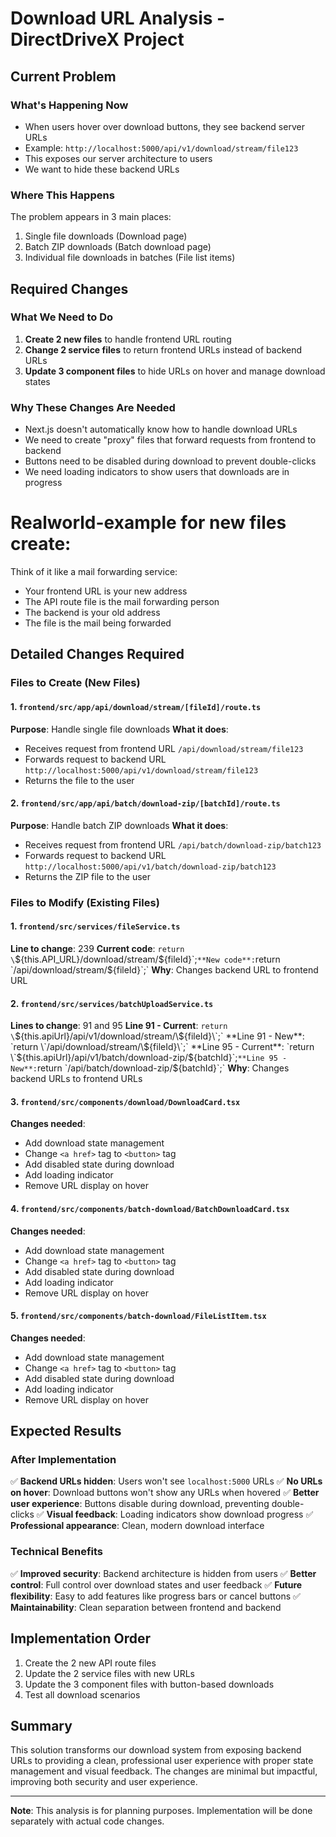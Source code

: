 # Download URL Analysis - DirectDriveX Project

## Current Problem

### What's Happening Now
- When users hover over download buttons, they see backend server URLs
- Example: `http://localhost:5000/api/v1/download/stream/file123`
- This exposes our server architecture to users
- We want to hide these backend URLs

### Where This Happens
The problem appears in 3 main places:
1. Single file downloads (Download page)
2. Batch ZIP downloads (Batch download page) 
3. Individual file downloads in batches (File list items)

## Required Changes

### What We Need to Do
1. **Create 2 new files** to handle frontend URL routing
2. **Change 2 service files** to return frontend URLs instead of backend URLs
3. **Update 3 component files** to hide URLs on hover and manage download states

### Why These Changes Are Needed
- Next.js doesn't automatically know how to handle download URLs
- We need to create "proxy" files that forward requests from frontend to backend
- Buttons need to be disabled during download to prevent double-clicks
- We need loading indicators to show users that downloads are in progress

# Realworld-example for new files create:
  Think of it like a mail forwarding service:
  - Your frontend URL is your new address
  - The API route file is the mail forwarding person
  - The backend is your old address
  - The file is the mail being forwarded

## Detailed Changes Required

### Files to Create (New Files)

#### 1. `frontend/src/app/api/download/stream/[fileId]/route.ts`
**Purpose**: Handle single file downloads
**What it does**: 
- Receives request from frontend URL `/api/download/stream/file123`
- Forwards request to backend URL `http://localhost:5000/api/v1/download/stream/file123`
- Returns the file to the user

#### 2. `frontend/src/app/api/batch/download-zip/[batchId]/route.ts`
**Purpose**: Handle batch ZIP downloads
**What it does**:
- Receives request from frontend URL `/api/batch/download-zip/batch123`
- Forwards request to backend URL `http://localhost:5000/api/v1/batch/download-zip/batch123`
- Returns the ZIP file to the user

### Files to Modify (Existing Files)

#### 1. `frontend/src/services/fileService.ts`
**Line to change**: 239
**Current code**: `return \`${this.API_URL}/download/stream/\${fileId}\`;`
**New code**: `return \`/api/download/stream/\${fileId}\`;`
**Why**: Changes backend URL to frontend URL

#### 2. `frontend/src/services/batchUploadService.ts`
**Lines to change**: 91 and 95
**Line 91 - Current**: `return \`${this.apiUrl}/api/v1/download/stream/\${fileId}\`;`
**Line 91 - New**: `return \`/api/download/stream/\${fileId}\`;`
**Line 95 - Current**: `return \`${this.apiUrl}/api/v1/batch/download-zip/\${batchId}\`;`
**Line 95 - New**: `return \`/api/batch/download-zip/\${batchId}\`;`
**Why**: Changes backend URLs to frontend URLs

#### 3. `frontend/src/components/download/DownloadCard.tsx`
**Changes needed**:
- Add download state management
- Change `<a href>` tag to `<button>` tag
- Add disabled state during download
- Add loading indicator
- Remove URL display on hover

#### 4. `frontend/src/components/batch-download/BatchDownloadCard.tsx`
**Changes needed**:
- Add download state management
- Change `<a href>` tag to `<button>` tag
- Add disabled state during download
- Add loading indicator
- Remove URL display on hover

#### 5. `frontend/src/components/batch-download/FileListItem.tsx`
**Changes needed**:
- Add download state management
- Change `<a href>` tag to `<button>` tag
- Add disabled state during download
- Add loading indicator
- Remove URL display on hover

## Expected Results

### After Implementation
✅ **Backend URLs hidden**: Users won't see `localhost:5000` URLs
✅ **No URLs on hover**: Download buttons won't show any URLs when hovered
✅ **Better user experience**: Buttons disable during download, preventing double-clicks
✅ **Visual feedback**: Loading indicators show download progress
✅ **Professional appearance**: Clean, modern download interface

### Technical Benefits
✅ **Improved security**: Backend architecture is hidden from users
✅ **Better control**: Full control over download states and user feedback
✅ **Future flexibility**: Easy to add features like progress bars or cancel buttons
✅ **Maintainability**: Clean separation between frontend and backend

## Implementation Order
1. Create the 2 new API route files
2. Update the 2 service files with new URLs
3. Update the 3 component files with button-based downloads
4. Test all download scenarios

## Summary
This solution transforms our download system from exposing backend URLs to providing a clean, professional user experience with proper state management and visual feedback. The changes are minimal but impactful, improving both security and user experience.

---
**Note**: This analysis is for planning purposes. Implementation will be done separately with actual code changes.
